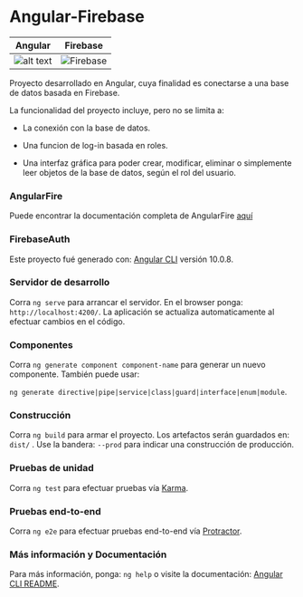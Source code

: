 # Angular-Firebase
Angular             |  Firebase 		
:-------------------------:|:-------------------------:|
![alt text](https://upload.wikimedia.org/wikipedia/commons/thumb/c/cf/Angular_full_color_logo.svg/250px-Angular_full_color_logo.svg.png) |   ![Firebase](https://firebase.google.cn/downloads/brand-guidelines/PNG/logo-logomark.png?hl=es-419)

Proyecto desarrollado en Angular, cuya finalidad es conectarse a una base de datos basada en Firebase.

La funcionalidad del proyecto incluye, pero no se limita a:

- La conexión con la base de datos.

- Una funcion de log-in basada en roles.

- Una interfaz gráfica para poder crear, modificar, eliminar o simplemente leer objetos de la base de datos, según el rol del usuario.

### AngularFire

Puede encontrar la documentación completa de AngularFire [aquí](https://github.com/angular/angularfire)

### FirebaseAuth

Este proyecto fué generado con: [Angular CLI](https://github.com/angular/angular-cli) versión 10.0.8.

### Servidor de desarrollo

Corra `ng serve` para arrancar el servidor. En el browser ponga:  `http://localhost:4200/`. La aplicación se actualiza automaticamente al efectuar cambios en el código.

### Componentes

Corra `ng generate component component-name` para generar un nuevo componente. También puede usar: 

`ng generate directive|pipe|service|class|guard|interface|enum|module`.

### Construcción

Corra `ng build` para armar el proyecto. Los artefactos serán guardados en: `dist/` . Use la bandera: `--prod` para indicar una construcción de producción.

### Pruebas de unidad

Corra `ng test` para efectuar pruebas vía [Karma](https://karma-runner.github.io).

### Pruebas end-to-end

Corra `ng e2e` para efectuar pruebas end-to-end vía [Protractor](http://www.protractortest.org/).

### Más información y Documentación

Para más información, ponga: `ng help` o visite la documentación: [Angular CLI README](https://github.com/angular/angular-cli/blob/master/README.md).
